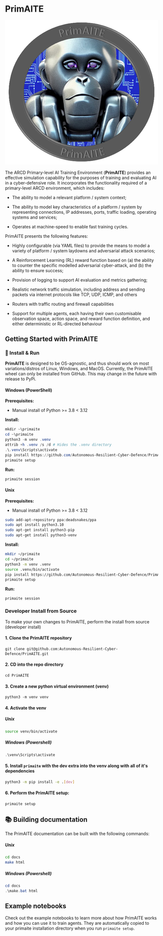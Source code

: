# PrimAITE

![image](./PrimAITE_logo_transparent.png)

The ARCD Primary-level AI Training Environment (**PrimAITE**) provides an effective simulation capability for the purposes of training and evaluating AI in a cyber-defensive role. It incorporates the functionality required of a primary-level ARCD environment, which includes:

- The ability to model a relevant platform / system context;

- The ability to model key characteristics of a platform / system by representing connections, IP addresses, ports, traffic loading, operating systems and services;

- Operates at machine-speed to enable fast training cycles.

PrimAITE presents the following features:

- Highly configurable (via YAML files) to provide the means to model a variety of platform / system laydowns and adversarial attack scenarios;

- A Reinforcement Learning (RL) reward function based on (a) the ability to counter the specific modelled adversarial cyber-attack, and (b) the ability to ensure success;

- Provision of logging to support AI evaluation and metrics gathering;

- Realistic network traffic simulation, including address and sending packets via internet protocols like TCP, UDP, ICMP, and others

- Routers with traffic routing and firewall capabilities

- Support for multiple agents, each having their own customisable observation space, action space, and reward function definition, and either deterministic or RL-directed behaviour

## Getting Started with PrimAITE

### 💫 Install & Run
**PrimAITE** is designed to be OS-agnostic, and thus should work on most variations/distros of Linux, Windows, and MacOS.
Currently, the PrimAITE wheel can only be installed from GitHub. This may change in the future with release to PyPi.

#### Windows (PowerShell)

**Prerequisites:**
* Manual install of Python >= 3.8 < 3.12

**Install:**

``` powershell
mkdir ~\primaite
cd ~\primaite
python3 -m venv .venv
attrib +h .venv /s /d # Hides the .venv directory
.\.venv\Scripts\activate
pip install https://github.com/Autonomous-Resilient-Cyber-Defence/PrimAITE/releases/download/v2.0.0/primaite-2.0.0-py3-none-any.whl
primaite setup
```

**Run:**

``` bash
primaite session
```

#### Unix

**Prerequisites:**
* Manual install of Python >= 3.8 < 3.12

``` bash
sudo add-apt-repository ppa:deadsnakes/ppa
sudo apt install python3.10
sudo apt-get install python3-pip
sudo apt-get install python3-venv
```
**Install:**

``` bash
mkdir ~/primaite
cd ~/primaite
python3 -m venv .venv
source .venv/bin/activate
pip install https://github.com/Autonomous-Resilient-Cyber-Defence/PrimAITE/releases/download/v2.0.0/primaite-2.0.0-py3-none-any.whl
primaite setup
```

**Run:**

``` bash
primaite session
```



### Developer Install from Source
To make your own changes to PrimAITE, perform the install from source (developer install)

#### 1. Clone the PrimAITE repository
``` unix
git clone git@github.com:Autonomous-Resilient-Cyber-Defence/PrimAITE.git
```

#### 2. CD into the repo directory
``` unix
cd PrimAITE
```
#### 3. Create a new python virtual environment (venv)

```unix
python3 -m venv venv
```

#### 4. Activate the venv

##### Unix
```bash
source venv/bin/activate
```

##### Windows (Powershell)
```powershell
.\venv\Scripts\activate
```

#### 5. Install `primaite` with the dev extra into the venv along with all of it's dependencies

```bash
python3 -m pip install -e .[dev]
```

#### 6. Perform the PrimAITE setup:

```bash
primaite setup
```

## 📚 Building documentation
The PrimAITE documentation can be built with the following commands:

##### Unix
```bash
cd docs
make html
```

##### Windows (Powershell)
```powershell
cd docs
.\make.bat html
```


## Example notebooks
Check out the example notebooks to learn more about how PrimAITE works and how you can use it to train agents. They are automatically copied to your primaite installation directory when you run `primaite setup`.
